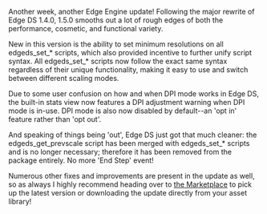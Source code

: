 <!--t Edge Display Scaler 1.5.0 Update Released! t-->
<!--tag 2015,archive,dev,thinkboxly,updates tag-->
<!--image /content/images/edge-display-scaler-150-update-released/EdgeEngineLogo-1-1024x512.png image-->
  
Another week, another Edge Engine update! Following the major rewrite of Edge DS 1.4.0, 1.5.0 smooths out a lot of rough edges of both the performance, cosmetic, and functional variety.  
  
New in this version is the ability to set minimum resolutions on all edgeds\_set\_\* scripts, which also provided incentive to further unify script syntax. All edgeds\_set\_\* scripts now follow the exact same syntax regardless of their unique functionality, making it easy to use and switch between different scaling modes.  
  
Due to some user confusion on how and when DPI mode works in Edge DS, the built-in stats view now features a DPI adjustment warning when DPI mode is in-use. DPI mode is also now disabled by default--an 'opt in' feature rather than 'opt out'.  
  
And speaking of things being 'out', Edge DS just got that much cleaner: the edgeds\_get\_prevscale script has been merged with edgeds\_set\_\* scripts and is no longer necessary; therefore it has been removed from the package entirely. No more 'End Step' event!  
  
Numerous other fixes and improvements are present in the update as well, so as always I highly recommend heading over to [the Marketplace](https://marketplace.yoyogames.com/assets/1257/display-scaler-edge-engine) to pick up the latest version or downloading the update directly from your asset library!
